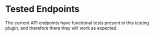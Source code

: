 # Tested Endpoints

The current API endpoints have functional tests present in this testing plugin,
and therefore there they will work as expected.
```

```
